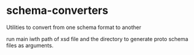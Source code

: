 # schema-converters
Utilities to convert from one schema format to another

run main iwth path of xsd file and the directory to generate proto schema files as arguments.
